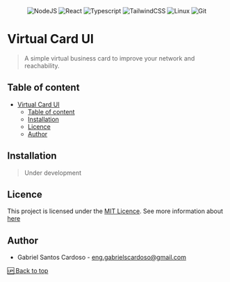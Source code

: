 <div align="center">
  <img src="https://img.shields.io/badge/Node.js-43853D?style=for-the-badge&logo=node.js&logoColor=white" alt="NodeJS" />
  <img src="https://img.shields.io/badge/React-20232A?style=for-the-badge&logo=react&logoColor=61DAFB" alt="React" />
  <img src="https://img.shields.io/badge/TypeScript-007ACC?style=for-the-badge&logo=typescript&logoColor=white" alt="Typescript" />
  <img src="https://img.shields.io/badge/Tailwind_CSS-38B2AC?style=for-the-badge&logo=tailwind-css&logoColor=white" alt="TailwindCSS" />
  <img src="https://img.shields.io/badge/Linux-E34F26?style=for-the-badge&logo=linux&logoColor=black" alt="Linux" />
  <img src="https://img.shields.io/badge/Git-E34F26?style=for-the-badge&logo=git&logoColor=white" alt="Git" />
</div>

# Virtual Card UI

> A simple virtual business card to improve your network and reachability.

## Table of content

- [Virtual Card UI](#virtual-card-ui)
  - [Table of content](#table-of-content)
  - [Installation](#installation)
  - [Licence](#licence)
  - [Author](#author)

## Installation

> Under development

## Licence

This project is licensed under the [MIT Licence](LICENSE.md). See more information about [here](https://opensource.org/license/mit/)

## Author

- Gabriel Santos Cardoso - [eng.gabrielscardoso@gmail.com](mailto:eng.gabrielscardoso@gmail.com)

[🆙 Back to top](#virtual-card-ui)
